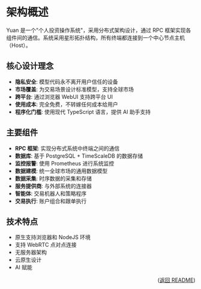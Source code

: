 # 架构概述

Yuan 是一个"个人投资操作系统"，采用分布式架构设计，通过 RPC 框架实现各组件间的通信。系统采用星形拓扑结构，所有终端都连接到一个中心节点主机（Host）。

## 核心设计理念

- **隐私安全**: 模型代码永不离开用户信任的设备
- **市场覆盖**: 为交易场景设计标准模型，支持全球市场
- **跨平台**: 通过浏览器 WebUI 支持跨平台 UI
- **使用成本**: 完全免费，不转嫁任何成本给用户
- **程序化门槛**: 使用现代 TypeScript 语言，提供 AI 助手支持

## 主要组件

- **RPC 框架**: 实现分布式系统中终端之间的通信
- **数据库**: 基于 PostgreSQL + TimeScaleDB 的数据存储
- **监控报警**: 使用 Prometheus 进行系统监控
- **数据建模**: 统一全球市场的通用数据模型
- **数据采集**: 时序数据的采集和存储
- **服务提供商**: 与外部系统的连接器
- **智能体**: 交易机器人和策略程序
- **交易执行**: 账户组合和跟单执行

## 技术特点

- 原生支持浏览器和 NodeJS 环境
- 支持 WebRTC 点对点连接
- 无服务器架构
- 云原生设计
- AI 赋能

<p align="right">(<a href="../../README.zh-Hans.md">返回 README</a>)</p>
